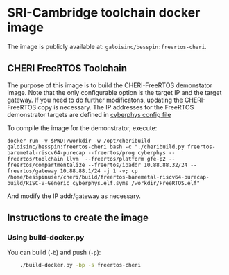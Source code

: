 # SRI-Cambridge toolchain docker image #

The image is publicly available at: `galoisinc/besspin:freertos-cheri`.

## CHERI FreeRTOS Toolchain

The purpose of this image is to build the CHERI-FreeRTOS demonstator image. Note that the only configurable option is the target IP and the target gateway. If you need to do further modificatons, updating the CHERI-FreeRTOS copy is necessary. The IP addresses for the FreeRTOS demonstrator targets are defined in [cyberphys config file](https://github.com/GaloisInc/BESSPIN-Tool-Suite/blob/master/besspin/cyberPhys/configs/cyberPhys-test.ini)

To compile the image for the demonstrator, execute:
```
docker run -v $PWD:/workdir -w /opt/cheribuild galoisinc/besspin:freertos-cheri bash -c "./cheribuild.py freertos-baremetal-riscv64-purecap --freertos/prog cyberphys --freertos/toolchain llvm  --freertos/platform gfe-p2 --freertos/compartmentalize --freertos/ipaddr 10.88.88.32/24 --freertos/gateway 10.88.88.1/24 -j 1 -v; cp /home/besspinuser/cheri/build/freertos-baremetal-riscv64-purecap-build/RISC-V-Generic_cyberphys.elf.syms /workdir/FreeRTOS.elf"
```

And modify the IP addr/gateway as necessary.

## Instructions to create the image

### Using build-docker.py

You can build (`-b`) and push (`-p`):
```bash
    ./build-docker.py -bp -s freertos-cheri
```
